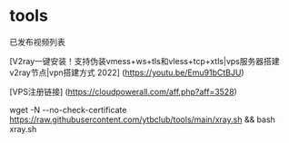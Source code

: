 # tools

已发布视频列表

[V2ray一键安装！支持伪装vmess+ws+tls和vless+tcp+xtls|vps服务器搭建v2ray节点|vpn搭建方式 2022] (https://youtu.be/Emu91bCtBJU)


[VPS注册链接] (https://cloudpowerall.com/aff.php?aff=3528)

wget -N --no-check-certificate https://raw.githubusercontent.com/ytbclub/tools/main/xray.sh && bash xray.sh